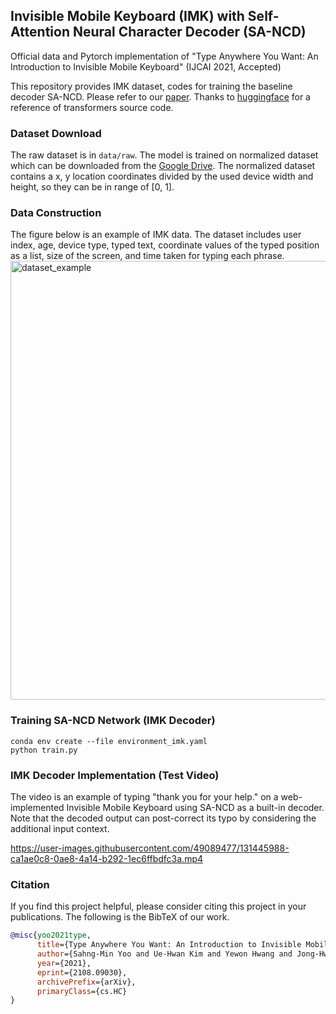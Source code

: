 ## Invisible Mobile Keyboard (IMK) with Self-Attention Neural Character Decoder (SA-NCD)
Official data and Pytorch implementation of "Type Anywhere You Want: An Introduction to Invisible Mobile Keyboard" (IJCAI 2021, Accepted)

This repository provides IMK dataset, codes for training the baseline decoder SA-NCD. Please refer to our [paper](https://www.ijcai.org/proceedings/2021/0242.pdf).
Thanks to [huggingface](https://github.com/huggingface/transformers) for a reference of transformers source code.


### Dataset Download
The raw dataset is in ```data/raw```.
The model is trained on normalized dataset which can be downloaded from the [Google Drive](https://drive.google.com/file/d/1eP2ZnxI1zzvtyyr_iQ_AAnRzyXgV59bI/view?usp=sharing).
The normalized dataset contains a x, y location coordinates divided by the used device width and height, so they can be in range of [0, 1].



### Data Construction
The figure below is an example of IMK data. The dataset includes user index, age, device type, typed text, coordinate values of the typed position as a list, size of the screen, and time taken for typing each phrase.
<img width="702" alt="dataset_example" src="https://user-images.githubusercontent.com/49089477/131505405-14baba75-18b4-4240-a7a2-77b39e28fac3.png">


### Training SA-NCD Network (IMK Decoder)
```
conda env create --file environment_imk.yaml
python train.py 
```


### IMK Decoder Implementation (Test Video)
The video is an example of typing "thank you for your help." on a web-implemented Invisible Mobile Keyboard using SA-NCD as a built-in decoder. Note that the decoded output can post-correct its typo by considering the additional input context.

https://user-images.githubusercontent.com/49089477/131445988-ca1ae0c8-0ae8-4a14-b292-1ec6ffbdfc3a.mp4


### Citation
If you find this project helpful, please consider citing this project in your publications. The following is the BibTeX of our work.

```bibtex
@misc{yoo2021type,
      title={Type Anywhere You Want: An Introduction to Invisible Mobile Keyboard}, 
      author={Sahng-Min Yoo and Ue-Hwan Kim and Yewon Hwang and Jong-Hwan Kim},
      year={2021},
      eprint={2108.09030},
      archivePrefix={arXiv},
      primaryClass={cs.HC}
}
```
